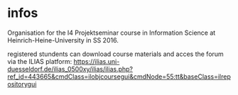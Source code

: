 # infos

Organisation for the I4 Projektseminar course in Information Science at Heinrich-Heine-University in SS 2016.


registered stundents can download course materials and acces the forum via the ILIAS platform: https://ilias.uni-duesseldorf.de/ilias_0500xy/ilias/ilias.php?ref_id=443665&cmdClass=ilobjcoursegui&cmdNode=55:tt&baseClass=ilrepositorygui

